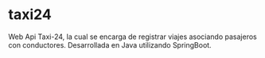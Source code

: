 # taxi24
Web Api Taxi-24, la cual se encarga de registrar viajes asociando pasajeros con conductores. Desarrollada en Java utilizando SpringBoot.
